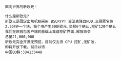 		面向世界的新欧元！
        
		什么是新欧元?
		新欧元是固定出块机制采用 BSCRYPT 算法克隆自NUD,交易匿名性
		2.5分钟一个块，每个块产生50新欧元.交易6个确认,挖矿120个确认
		我们在原钱包客户端的基础上集成挖矿界面,解放命令
		总量21,000,000
		新欧元完全开源无预挖，目前仅支持 CPU 挖矿,无矿池.
		即将开放下载，拭目以待.
		中国QQ群:384133448